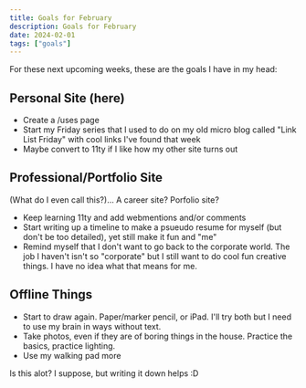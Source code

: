```yaml
---
title: Goals for February
description: Goals for February 
date: 2024-02-01
tags: ["goals"]
---
```


For these next upcoming weeks, these are the goals I have in my head:

## Personal Site (here)
- Create a /uses page
- Start my Friday series that I used to do on my old micro blog called "Link List Friday" with cool links I've found that week
- Maybe convert to 11ty if I like how my other site turns out

## Professional/Portfolio Site 
(What do I even call this?)... A career site? Porfolio site?
- Keep learning 11ty and add webmentions and/or comments
- Start writing up a timeline to make a psueudo resume for myself (but don't be too detailed), yet still make it fun and "me"
- Remind myself that I don't want to go back to the corporate world. The job I haven't isn't so "corporate" but I still want to do cool fun creative things. I have no idea what that means for me.

## Offline Things
- Start to draw again. Paper/marker pencil, or iPad. I'll try both but I need to use my brain in ways without text.
- Take photos, even if they are of boring things in the house. Practice the basics, practice lighting. 
- Use my walking pad more

Is this alot? I suppose, but writing it down helps :D